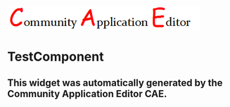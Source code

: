 ![CAE](https://github.com/CAE-Community-Application-Editor/frontendComponent-201/blob/gh-pages/img/logo.png)  

TestComponent
===================


This widget was automatically generated by the Community Application Editor CAE.  
---------------
